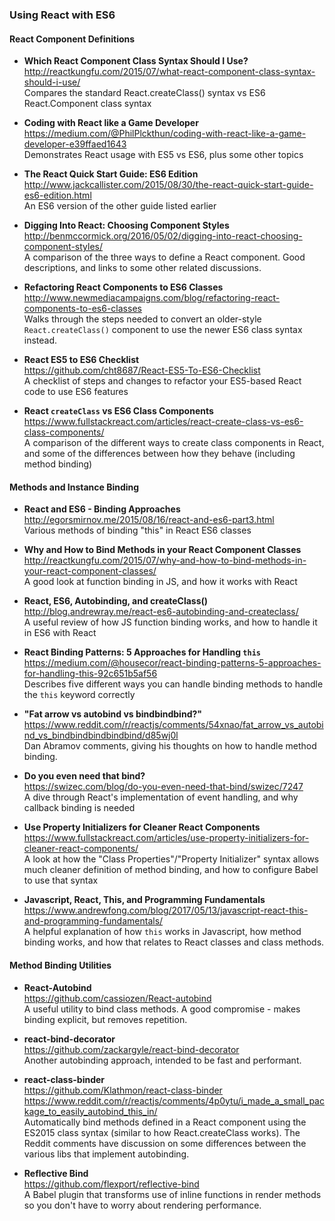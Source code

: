 ### Using React with ES6


#### React Component Definitions

- **Which React Component Class Syntax Should I Use?**  
  http://reactkungfu.com/2015/07/what-react-component-class-syntax-should-i-use/  
  Compares the standard React.createClass() syntax vs ES6 React.Component class syntax
  
- **Coding with React like a Game Developer**  
  https://medium.com/@PhilPlckthun/coding-with-react-like-a-game-developer-e39ffaed1643  
  Demonstrates React usage with ES5 vs ES6, plus some other topics
  
- **The React Quick Start Guide: ES6 Edition**  
  http://www.jackcallister.com/2015/08/30/the-react-quick-start-guide-es6-edition.html  
  An ES6 version of the other guide listed earlier
  
- **Digging Into React: Choosing Component Styles**  
  http://benmccormick.org/2016/05/02/digging-into-react-choosing-component-styles/  
  A comparison of the three ways to define a React component.  Good descriptions, and links to some other related discussions.
  
- **Refactoring React Components to ES6 Classes**  
  http://www.newmediacampaigns.com/blog/refactoring-react-components-to-es6-classes  
  Walks through the steps needed to convert an older-style `React.createClass()` component to use the newer ES6 class syntax instead.
  
- **React ES5 to ES6 Checklist**  
  https://github.com/cht8687/React-ES5-To-ES6-Checklist  
  A checklist of steps and changes to refactor your ES5-based React code to use ES6 features
  
- **React `createClass` vs ES6 Class Components**  
  https://www.fullstackreact.com/articles/react-create-class-vs-es6-class-components/  
  A comparison of the different ways to create class components in React, and some of the differences between how they behave (including method binding)
  

#### Methods and Instance Binding

- **React and ES6 - Binding Approaches**  
  http://egorsmirnov.me/2015/08/16/react-and-es6-part3.html  
  Various methods of binding "this" in React ES6 classes

- **Why and How to Bind Methods in your React Component Classes**  
  http://reactkungfu.com/2015/07/why-and-how-to-bind-methods-in-your-react-component-classes/  
  A good look at function binding in JS, and how it works with React
  
- **React, ES6, Autobinding, and createClass()**  
  http://blog.andrewray.me/react-es6-autobinding-and-createclass/  
  A useful review of how JS function binding works, and how to handle it in ES6 with React 
  
- **React Binding Patterns: 5 Approaches for Handling `this`**  
  https://medium.com/@housecor/react-binding-patterns-5-approaches-for-handling-this-92c651b5af56  
  Describes five different ways you can handle binding methods to handle the `this` keyword correctly
  
- **"Fat arrow vs autobind vs bindbindbind?"**  
  https://www.reddit.com/r/reactjs/comments/54xnao/fat_arrow_vs_autobind_vs_bindbindbindbindbind/d85wj0l  
  Dan Abramov comments, giving his thoughts on how to handle method binding.

- **Do you even need that bind?**  
  https://swizec.com/blog/do-you-even-need-that-bind/swizec/7247  
  A dive through React's implementation of event handling, and why callback binding is needed
  
- **Use Property Initializers for Cleaner React Components**  
  https://www.fullstackreact.com/articles/use-property-initializers-for-cleaner-react-components/  
  A look at how the "Class Properties"/"Property Initializer" syntax allows much cleaner definition of method binding, and how to configure Babel to use that syntax
  
- **Javascript, React, This, and Programming Fundamentals**  
  https://www.andrewfong.com/blog/2017/05/13/javascript-react-this-and-programming-fundamentals/  
  A helpful explanation of how `this` works in Javascript,  how method binding works, and how that relates to React classes and class methods.
  
  

  
  

#### Method Binding Utilities

- **React-Autobind**  
  https://github.com/cassiozen/React-autobind  
  A useful utility to bind class methods.  A good compromise - makes binding explicit, but removes repetition.

- **react-bind-decorator**  
  https://github.com/zackargyle/react-bind-decorator  
  Another autobinding approach, intended to be fast and performant.
  
- **react-class-binder**  
  https://github.com/Klathmon/react-class-binder  
  https://www.reddit.com/r/reactjs/comments/4p0ytu/i_made_a_small_package_to_easily_autobind_this_in/  
  Automatically bind methods defined in a React component using the ES2015 class syntax (similar to how React.createClass works).  The Reddit comments have discussion on some differences between the various libs that implement autobinding.
  
- **Reflective Bind**  
  https://github.com/flexport/reflective-bind  
  A Babel plugin that transforms use of inline functions in render methods so you don't have to worry about rendering performance.
